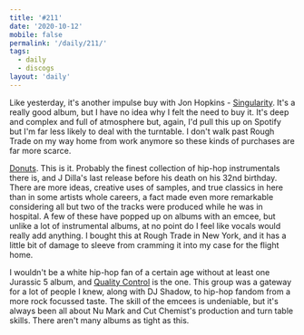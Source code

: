 ```yaml
---
title: '#211'
date: '2020-10-12'
mobile: false
permalink: '/daily/211/'
tags:
  - daily
  - discogs
layout: 'daily'
---
```


Like yesterday, it's another impulse buy with Jon Hopkins - [Singularity](https://www.discogs.com/Jon-Hopkins-Singularity/release/11950639). It's a really good album, but I have no idea why I felt the need to buy it. It's deep and complex and full of atmosphere but, again, I'd pull this up on Spotify but I'm far less likely to deal with the turntable. I don't walk past Rough Trade on my way home from work anymore so these kinds of purchases are far more scarce.

[Donuts](https://www.discogs.com/J-Dilla-Donuts/release/619872). This is it. Probably the finest collection of hip-hop instrumentals there is, and J Dilla's last release before his death on his 32nd birthday. There are more ideas, creative uses of samples, and true classics in here than in some artists whole careers, a fact made even more remarkable considering all but two of the tracks were produced while he was in hospital. A few of these have popped up on albums with an emcee, but unlike a lot of instrumental albums, at no point do I feel like vocals would really add anything. I bought this at Rough Trade in New York, and it has a little bit of damage to sleeve from cramming it into my case for the flight home.

I wouldn't be a white hip-hop fan of a certain age without at least one Jurassic 5 album, and [Quality Control](https://www.discogs.com/Jurassic-5-Quality-Control/release/3277887) is the one. This group was a gateway for a lot of people I knew, along with DJ Shadow, to hip-hop fandom from a more rock focussed taste. The skill of the emcees is undeniable, but it's always been all about Nu Mark and Cut Chemist's production and turn table skills. There aren't many albums as tight as this.
